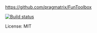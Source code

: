 https://github.com/pragmatrix/FunToolbox

[![Build status](https://github.com/pragmatrix/FunToolbox/actions/workflows/dotnet-qa.yml/badge.svg)](https://github.com/pragmatrix/FunToolbox/actions/workflows/dotnet-qa.yml)

License: MIT
